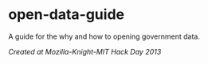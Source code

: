 open-data-guide
===============

A guide for the why and how to opening government data.

_Created at Mozilla-Knight-MIT Hack Day 2013_
